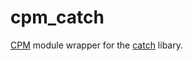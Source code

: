 # cpm_catch

[CPM](https://github.com/iauns/cpm) module wrapper for the [catch](https://github.com/philsquared/Catch) libary.
